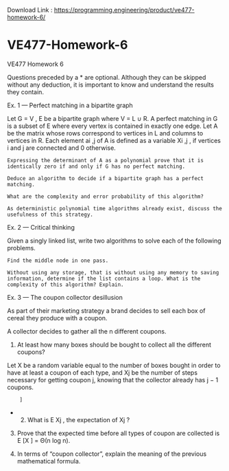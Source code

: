 Download Link : https://programming.engineering/product/ve477-homework-6/

# VE477-Homework-6
VE477 Homework 6

Questions preceded by a * are optional. Although they can be skipped without any deduction, it is important to know and understand the results they contain.

Ex. 1 — Perfect matching in a bipartite graph

Let G = V , E be a bipartite graph where V = L ∪ R. A perfect matching in G is a subset of E where every vertex is contained in exactly one edge. Let A be the matrix whose rows correspond to vertices in L and columns to vertices in R. Each element ai ,j of A is defined as a variable Xi ,j , if vertices i and j are connected and 0 otherwise.

    Expressing the determinant of A as a polynomial prove that it is identically zero if and only if G has no perfect matching.

    Deduce an algorithm to decide if a bipartite graph has a perfect matching.

    What are the complexity and error probability of this algorithm?

    As deterministic polynomial time algorithms already exist, discuss the usefulness of this strategy.

Ex. 2 — Critical thinking

Given a singly linked list, write two algorithms to solve each of the following problems.

    Find the middle node in one pass.

    Without using any storage, that is without using any memory to saving information, determine if the list contains a loop. What is the complexity of this algorithm? Explain.

Ex. 3 — The coupon collector desillusion

As part of their marketing strategy a brand decides to sell each box of cereal they produce with a coupon.

A collector decides to gather all the n different coupons.

1. At least how many boxes should be bought to collect all the different coupons?

Let X be a random variable equal to the number of boxes bought in order to have at least a coupon of each type, and Xj be the number of steps necessary for getting coupon j, knowing that the collector already has j − 1 coupons.

        ]

* 2. What is E Xj , the expectation of Xj ?

3. Prove that the expected time before all types of coupon are collected is E [X ] = Θ(n log n).

4. In terms of “coupon collector”, explain the meaning of the previous mathematical formula.
